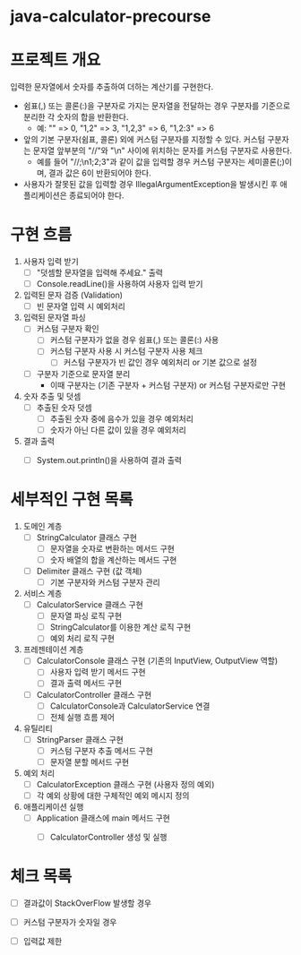 # java-calculator-precourse

# 프로젝트 개요

입력한 문자열에서 숫자를 추출하여 더하는 계산기를 구현한다.

- 쉼표(,) 또는 콜론(:)을 구분자로 가지는 문자열을 전달하는 경우 구분자를 기준으로 분리한 각 숫자의 합을 반환한다.
  - 예: "" => 0, "1,2" => 3, "1,2,3" => 6, "1,2:3" => 6
- 앞의 기본 구분자(쉼표, 콜론) 외에 커스텀 구분자를 지정할 수 있다. 커스텀 구분자는 문자열 앞부분의 "//"와 "\n" 사이에 위치하는 문자를 커스텀 구분자로 사용한다.
  - 예를 들어 "//;\n1;2;3"과 같이 값을 입력할 경우 커스텀 구분자는 세미콜론(;)이며, 결과 값은 6이 반환되어야 한다.
- 사용자가 잘못된 값을 입력할 경우 IllegalArgumentException을 발생시킨 후 애플리케이션은 종료되어야 한다.


# 구현 흐름

1. 사용자 입력 받기
    - [ ] "덧셈할 문자열을 입력해 주세요." 출력
    - [ ] Console.readLine()을 사용하여 사용자 입력 받기
2. 입력된 문자 검증 (Validation)
    - [ ] 빈 문자열 입력 시 예외처리
3. 입력된 문자열 파싱
    - [ ] 커스텀 구분자 확인
        - [ ] 커스텀 구분자가 없을 경우 쉼표(,) 또는 콜론(:) 사용
        - [ ] 커스텀 구분자 사용 시 커스텀 구분자 사용 체크
            - [ ] 커스텀 구분자가 빈 값인 경우 예외처리 or 기본 값으로 설정
    - [ ] 구분자 기준으로 문자열 분리
        - 이때 구분자는 (기존 구분자 + 커스텀 구분자) or 커스텀 구분자로만 구현
4. 숫자 추출 및 덧셈
    - [ ] 추출된 숫자 덧셈
        - [ ] 추출된 숫자 중에 음수가 있을 경우 예외처리
        - [ ] 숫자가 아닌 다른 값이 있을 경우 예외처리
5. 결과 출력
    - [ ] System.out.printIn()을 사용하여 결과 출력


# 세부적인 구현 목록

1. 도메인 계층
    - [ ] StringCalculator 클래스 구현
        - [ ] 문자열을 숫자로 변환하는 메서드 구현
        - [ ] 숫자 배열의 합을 계산하는 메서드 구현
    - [ ] Delimiter 클래스 구현 (값 객체)
        - [ ] 기본 구분자와 커스텀 구분자 관리
2. 서비스 계층
    - [ ] CalculatorService 클래스 구현
        - [ ] 문자열 파싱 로직 구현
        - [ ] StringCalculator를 이용한 계산 로직 구현
        - [ ] 예외 처리 로직 구현
3. 프레젠테이션 계층
    - [ ] CalculatorConsole 클래스 구현 (기존의 InputView, OutputView 역할)
        - [ ] 사용자 입력 받기 메서드 구현
        - [ ] 결과 출력 메서드 구현
    - [ ] CalculatorController 클래스 구현
        - [ ] CalculatorConsole과 CalculatorService 연결
        - [ ] 전체 실행 흐름 제어
4. 유틸리티
    - [ ] StringParser 클래스 구현
        - [ ] 커스텀 구분자 추출 메서드 구현
        - [ ] 문자열 분할 메서드 구현
5. 예외 처리
    - [ ] CalculatorException 클래스 구현 (사용자 정의 예외)
    - [ ] 각 예외 상황에 대한 구체적인 예외 메시지 정의
6. 애플리케이션 실행
    - [ ] Application 클래스에 main 메서드 구현
        - [ ] CalculatorController 생성 및 실행
    

# 체크 목록

- [ ] 결과값이 StackOverFlow 발생할 경우
- [ ] 커스텀 구분자가 숫자일 경우
- [ ] 입력값 제한


